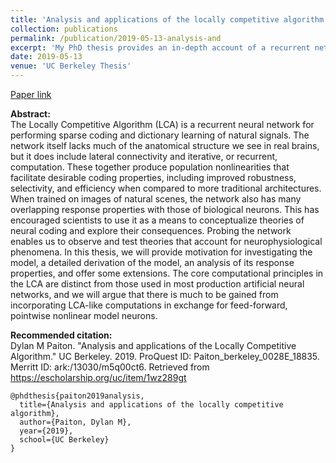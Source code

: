 ```yaml
---
title: 'Analysis and applications of the locally competitive algorithm'
collection: publications
permalink: /publication/2019-05-13-analysis-and
excerpt: 'My PhD thesis provides an in-depth account of a recurrent network for sparse inference, including novel analyses, comparisons, and extensions.'
date: 2019-05-13
venue: 'UC Berkeley Thesis'
---
```


[Paper link](https://escholarship.org/uc/item/1wz289gt)

<strong>Abstract:</strong><br>
The Locally Competitive Algorithm (LCA) is a recurrent neural network for performing sparse coding and dictionary learning of natural signals. The network itself lacks much of the anatomical structure we see in real brains, but it does include lateral connectivity and iterative, or recurrent, computation. These together produce population nonlinearities that facilitate desirable coding properties, including improved robustness, selectivity, and efficiency when compared to more traditional architectures. When trained on images of natural scenes, the network also has many overlapping response properties with those of biological neurons. This has encouraged scientists to use it as a means to conceptualize theories of neural coding and explore their consequences. Probing the network enables us to observe and test theories that account for neurophysiological phenomena. In this thesis, we will provide motivation for investigating the model, a detailed derivation of the model, an analysis of its response properties, and offer some extensions. The core computational principles in the LCA are distinct from those used in most production artificial neural networks, and we will argue that there is much to be gained from incorporating LCA-like computations in exchange for feed-forward, pointwise nonlinear model neurons.

<strong>Recommended citation:</strong><br>
Dylan M Paiton. "Analysis and applications of the Locally Competitive Algorithm." UC Berkeley. 2019. ProQuest ID: Paiton_berkeley_0028E_18835. Merritt ID: ark:/13030/m5q00ct6. Retrieved from https://escholarship.org/uc/item/1wz289gt

```
@phdthesis{paiton2019analysis,
  title={Analysis and applications of the locally competitive algorithm},
  author={Paiton, Dylan M},
  year={2019},
  school={UC Berkeley}
}
```
